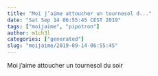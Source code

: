 ```yaml
---
title: "Moi j’aime attoucher un tournesol d..."
date: "Sat Sep 14 06:55:45 CEST 2019"
tags: ["moijaime", "pipotron"]
author: m1ch3l
categories: ["generated"]
slug: "moijaime/2019-09-14-06:55:45"
---
```


Moi j’aime attoucher un tournesol du soir
